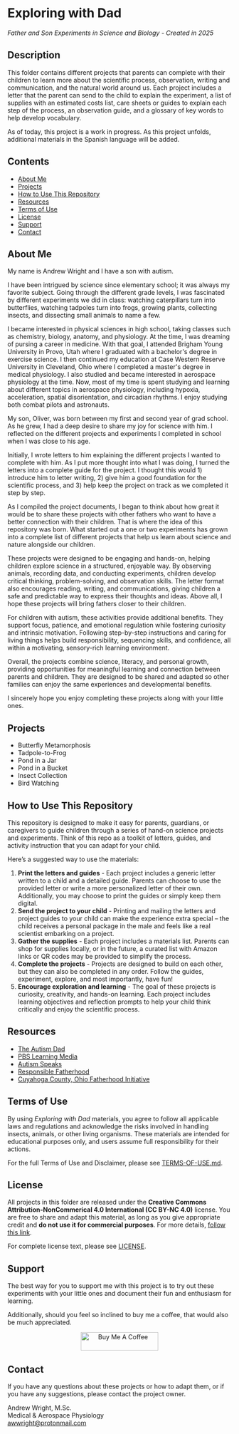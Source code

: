 # Exploring with Dad

*Father and Son Experiments in Science and Biology - Created in 2025*

## Description
This folder contains different projects that parents can complete with their children to learn more about the scientific process, observation, writing and communication, and the natural world around us. Each project includes a letter that the parent can send to the child to explain the experiment, a list of supplies with an estimated costs list, care sheets or guides to explain each step of the process, an observation guide, and a glossary of key words to help develop vocabulary.

As of today, this project is a work in progress. As this project unfolds, additional materials in the Spanish language will be added.

## Contents
-	[About Me](#about-me)
-	[Projects](#projects)
-	[How to Use This Repository](#how-to-use-this-repository)
-	[Resources](#resources)
-	[Terms of Use](#terms-of-use)
-	[License](#license)
-	[Support](#support)
-	[Contact](#contact)

## About Me
My name is Andrew Wright and I have a son with autism. 

I have been intrigued by science since elementary school; it was always my favorite subject. Going through the different grade levels, I was fascinated by different experiments we did in class: watching caterpillars turn into butterflies, watching tadpoles turn into frogs, growing plants, collecting insects, and dissecting small animals to name a few.

I became interested in physical sciences in high school, taking classes such as chemistry, biology, anatomy, and physiology. At the time, I was dreaming of pursing a career in medicine. With that goal, I attended Brigham Young University in Provo, Utah where I graduated with a bachelor's degree in exercise science. I then continued my education at Case Western Reserve University in Cleveland, Ohio where I completed a master's degree in medical physiology. I also studied and became interested in aerospace physiology at the time. Now, most of my time is spent studying and learning about different topics in aerospace physiology, including hypoxia, acceleration, spatial disorientation, and circadian rhythms. I enjoy studying both combat pilots and astronauts.

My son, Oliver, was born between my first and second year of grad school. As he grew, I had a deep desire to share my joy for science with him. I reflected on the different projects and experiments I completed in school when I was close to his age. 

Initially, I wrote letters to him explaining the different projects I wanted to complete with him. As I put more thought into what I was doing, I turned the letters into a complete guide for the project. I thought this would 1) introduce him to letter writing, 2) give him a good foundation for the scientific process, and 3) help keep the project on track as we completed it step by step.

As I compiled the project documents, I began to think about how great it would be to share these projects with other fathers who want to have a better connection with their children. That is where the idea of this repository was born. What started out a one or two experiments has grown into a complete list of different projects that help us learn about science and nature alongside our children.

These projects were designed to be engaging and hands-on, helping children explore science in a structured, enjoyable way. By observing animals, recording data, and conducting experiments, children develop critical thinking, problem-solving, and observation skills. The letter format also encourages reading, writing, and communications, giving children a safe and predictable way to express their thoughts and ideas. Above all, I hope these projects will bring fathers closer to their children.

For children with autism, these activities provide additional benefits. They support focus, patience, and emotional regulation while fostering curiosity and intrinsic motivation. Following step-by-step instructions and caring for living things helps build responsibility, sequencing skills, and confidence, all within a motivating, sensory-rich learning environment.

Overall, the projects combine science, literacy, and personal growth, providing opportunities for meaningful learning and connection between parents and children. They are designed to be shared and adapted so other families can enjoy the same experiences and developmental benefits.

I sincerely hope you enjoy completing these projects along with your little ones.

## Projects
-	Butterfly Metamorphosis
-	Tadpole-to-Frog
-	Pond in a Jar
-	Pond in a Bucket
-	Insect Collection
-	Bird Watching

## How to Use This Repository
This repository is designed to make it easy for parents, guardians, or caregivers to guide children through a series of hand-on science projects and experiments. Think of this repo as a toolkit of letters, guides, and activity instruction that you can adapt for your child.

Here’s a suggested way to use the materials:
1.	**Print the letters and guides** - Each project includes a generic letter written to a child and a detailed guide. Parents can choose to use the provided letter or write a more personalized letter of their own. Additionally, you may choose to print the guides or simply keep them digital.
2.	**Send the project to your child** - Printing and mailing the letters and project guides to your child can make the experience extra special – the child receives a personal package in the male and feels like a real scientist embarking on a project.
3.	**Gather the supplies** - Each project includes a materials list. Parents can shop for supplies locally, or in the future, a curated list with Amazon links or QR codes may be provided to simplify the process.
4.	**Complete the projects** - Projects are designed to build on each other, but they can also be completed in any order. Follow the guides, experiment, explore, and most importantly, have fun!
5.	**Encourage exploration and learning** - The goal of these projects is curiosity, creativity, and hands-on learning. Each project includes learning objectives and reflection prompts to help your child think critically and enjoy the scientific process.

## Resources
-	[The Autism Dad](https://www.theautismdad.com/)
-	[PBS Learning Media](https://www.pbslearningmedia.org/subjects/preschool/cognitive-development/science/investigation-and-inquiry/)
-	[Autism Speaks](https://www.autismspeaks.org/)
-	[Responsible Fatherhood](https://acf.gov/ofa/programs/healthy-marriage/responsible-fatherhood)
-	[Cuyahoga County, Ohio Fatherhood Initiative](https://hhs.cuyahogacounty.gov/divisions/detail/fatherhood-initiative)

## Terms of Use
By using *Exploring with Dad* materials, you agree to follow all applicable laws and regulations and acknowledge the risks involved in handling insects, animals, or other living organisms. These materials are intended for educational purposes only, and users assume full responsibility for their actions.  

For the full Terms of Use and Disclaimer, please see [TERMS-OF-USE.md](TERMS-OF-USE.md).

## License
All projects in this folder are released under the **Creative Commons Attribution-NonCommerical 4.0 International (CC BY-NC 4.0)** license. You are free to share and adapt this material,  as long as you give appropriate credit and **do not use it for commercial purposes**. For more details, [follow this link](https://creativecommons.org/licenses/by-nc/4.0/).

For complete license text, please see [LICENSE](license).

## Support
The best way for you to support me with this project is to try out these experiments with your little ones and document their fun and enthusiasm for learning.

Additionally, should you feel so inclined to buy me a coffee, that would also be much appreciated.
<br>
<div align="center">
<a href="https://www.buymeacoffee.com/KingItchy" target="_blank"><img src="https://cdn.buymeacoffee.com/buttons/v2/default-orange.png" alt="Buy Me A Coffee" height="41" width="174"></a>
</div>

## Contact
If you have any questions about these projects or how to adapt them, or if you have any suggestions, please contact the project owner.

Andrew Wright, M.Sc.<br>
Medical & Aerospace Physiology<br>
awwright@protonmail.com<br>
